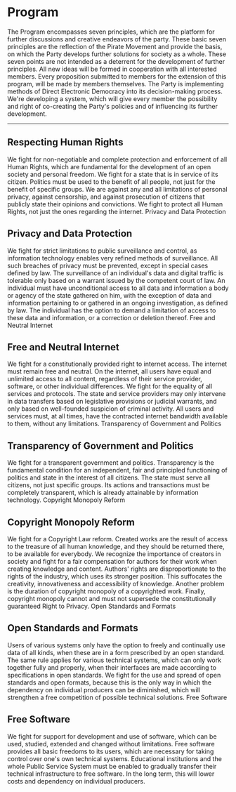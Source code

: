 # Program
The Program encompasses seven principles, which are the platform for further discussions and creative endeavors of the party. These basic seven principles are the reflection of the Pirate Movement and provide the basis, on which the Party develops further solutions for society as a whole.
These seven points are not intended as a deterrent for the development of further principles. All new ideas will be formed in cooperation with all interested members. Every proposition submitted to members for the extension of this program, will be made by members themselves. The Party is implementing methods of Direct Electronic Democracy into its decision-making process. We're developing a system, which will give every member the possibility and right of co-creating the Party's policies and of influencing its further development.

*** 

## Respecting Human Rights

We fight for non-negotiable and complete protection and enforcement of all Human Rights, which are fundamental for the development of an open society and personal freedom. We fight for a state that is in service of its citizen. Politics must be used to the benefit of all people, not just for the benefit of specific groups. We are against any and all limitations of personal privacy, against censorship, and against prosecution of citizens that publicly state their opinions and convictions. We fight to protect all Human Rights, not just the ones regarding the internet.
Privacy and Data Protection

## Privacy and Data Protection

We fight for strict limitations to public surveillance and control, as information technology enables very refined methods of surveillance. All such breaches of privacy must be prevented, except in special cases defined by law. The surveillance of an individual's data and digital traffic is tolerable only based on a warrant issued by the competent court of law. An individual must have unconditional access to all data and information a body or agency of the state gathered on him, with the exception of data and information pertaining to or gathered in an ongoing investigation, as defined by law. The individual has the option to demand a limitation of access to these data and information, or a correction or deletion thereof.
Free and Neutral Internet

## Free and Neutral Internet

We fight for a constitutionally provided right to internet access. The internet must remain free and neutral. On the internet, all users have equal and unlimited access to all content, regardless of their service provider, software, or other individual differences. We fight for the equality of all services and protocols. The state and service providers may only intervene in data transfers based on legislative provisions or judicial warrants, and only based on well-founded suspicion of criminal activity. All users and services must, at all times, have the contracted internet bandwidth available to them, without any limitations.
Transparency of Government and Politics

## Transparency of Government and Politics

We fight for a transparent government and politics. Transparency is the fundamental condition for an independent, fair and principled functioning of politics and state in the interest of all citizens. The state must serve all citizens, not just specific groups. Its actions and transactions must be completely transparent, which is already attainable by information technology.
Copyright Monopoly Reform

## Copyright Monopoly Reform

We fight for a Copyright Law reform. Created works are the result of access to the treasure of all human knowledge, and they should be returned there, to be available for everybody. We recognize the importance of creators in society and fight for a fair compensation for authors for their work when creating knowledge and content. Authors' rights are disproportionate to the rights of the industry, which uses its stronger position. This suffocates the creativity, innovativeness and accessibility of knowledge. Another problem is the duration of copyright monopoly of a copyrighted work. Finally, copyright monopoly cannot and must not supersede the constitutionally guaranteed Right to Privacy.
Open Standards and Formats

## Open Standards and Formats

Users of various systems only have the option to freely and continually use data of all kinds, when these are in a form prescribed by an open standard. The same rule applies for various technical systems, which can only work together fully and properly, when their interfaces are made according to specifications in open standards. We fight for the use and spread of open standards and open formats, because this is the only way in which the dependency on individual producers can be diminished, which will strengthen a free competition of possible technical solutions.
Free Software

## Free Software

We fight for support for development and use of software, which can be used, studied, extended and changed without limitations. Free software provides all basic freedoms to its users, which are necessary for taking control over one's own technical systems. Educational institutions and the whole Public Service System must be enabled to gradually transfer their technical infrastructure to free software. In the long term, this will lower costs and dependency on individual producers.